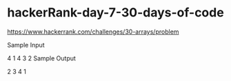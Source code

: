 # hackerRank-day-7-30-days-of-code
https://www.hackerrank.com/challenges/30-arrays/problem


Sample Input

4
1 4 3 2
Sample Output

2 3 4 1
